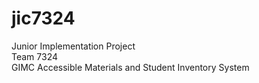 # jic7324
Junior Implementation Project <br />
Team 7324 <br />
GIMC Accessible Materials and Student Inventory System
